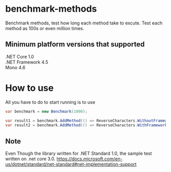 # benchmark-methods
Benchmark methods, test how long each method take to excute. Test each method as 100s or even million times.

## Minimum platform versions that supported
.NET Core 1.0  
.NET Framework 4.5  
Mono 4.6  

# How to use

All you have to do to start running is to use
```c#
var benchmark = new Benchmark(1000);

var result1 = benchmark.AddMethod(() => ReverseCharacters.WithoutFramework(_randomSentance), "Method one");
var result2 = benchmark.AddMethod(() => ReverseCharacters.WithFramework(_randomSentance), "Method two");
 ```
## Note
Even Though the library written for .NET Standard 1.0, the sample test written on .net core 3.0.
https://docs.microsoft.com/en-us/dotnet/standard/net-standard#net-implementation-support
